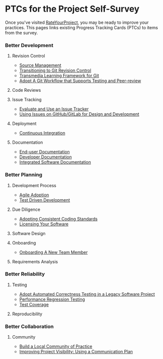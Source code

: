 # PTCs for the Project Self-Survey

Once you've visited [RateYourProject](https://rateyourproject.org), you may be ready to improve your practices. This pages links existing Progress Tracking Cards (PTCs) to items from the survey.

### Better Development

1.  Revision Control

    - [Source Management](/catalog/SourceManagement.md)
    - [Transitioning to Git Revision Control](/catalog/TransitionToGitRevisionControl.md)
    - [Transmedia Learning Framework for Git](/catalog/TransmediaLearningForGit.md)
    - [Adopt A Git Workflow that Supports Testing and Peer-review](/catalog/GitWorkflow.md)

2.  Code Reviews

3.  Issue Tracking

    - [Evaluate and Use an Issue Tracker](/catalog/EvaluateAndUseAnIssueTracker.md)
    - [Using Issues on GitHub/GitLab for Design and Development](/catalog/IssuesForDesign.md)

4.  Deployment

    - [Continuous Integration](/catalog/ContinuousIntegration.md)

5.  Documentation

    - [End-user Documentation](/catalog/UserDocumentation.md)
    - [Developer Documentation](/catalog/DeveloperDocumentation.md)
    - [Integrated Software Documentation](/catalog/IntegratedSoftwareDocumentation.md)

### Better Planning

1.  Development Process

    - [Agile Adoption](/catalog/AgileAdoption.md)
    - [Test Driven Development](/catalog/TestDrivenDevelopment.md)

2.  Due Diligence

    - [Adopting Consistent Coding Standards](/catalog/CodingStandards.md)
    - [Licensing Your Software](/catalog/SoftwareLicensing.md)

3.  Software Design

4.  Onboarding

    - [Onboarding A New Team Member](/catalog/OnboardingANewTeamMember.md)

5.  Requirements Analysis

### Better Reliability

1.  Testing

    - [Adopt Automated Correctness Testing in a Legacy Software Project](/catalog/AdoptAutomatedCorrectnessTestingInLegacySoftwareProject.md)
    - [Performance Regression Testing](/catalog/PerformanceRegressionTesting.md)
    - [Test Coverage](/catalog/TestCoverage.md)

2.  Reproducibility

### Better Collaboration

1.  Community

    - [Build a Local Community of Practice](/catalog/CommunityBuilding.md)
    - [Improving Project Visibility: Using a Communication Plan](/catalog/ImprovingProjectVisibility.md)
